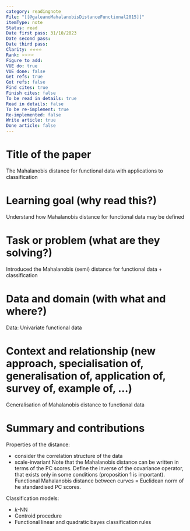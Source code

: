 ```yaml
---
category: readingnote
File: "[[@galeanoMahalanobisDistanceFunctional2015]]"
itemType: note
Status: read
Date first pass: 31/10/2023
Date second pass: 
Date third pass: 
Clarity: ⭐️⭐️⭐️⭐️
Rank: ⭐️⭐️⭐️⭐️
Figure to add: 
VUE do: true
VUE done: false
Get refs: true
Got refs: false
Find cites: true
Finish cites: false
To be read in details: true
Read in details: false
To be re-implement: true
Re-implemented: false
Write article: true
Done article: false
---
```

# Title of the paper

The Mahalanobis distance for functional data with applications to classification

# Learning goal (why read this?)

Understand how Mahalanobis distance for functional data may be defined

# Task or problem (what are they solving?)

Introduced the Mahalanobis (semi) distance for functional data + classification

# Data and domain (with what and where?)

Data: Univariate functional data

# Context and relationship (new approach, specialisation of, generalisation of, application of, survey of, example of, ...)

Generalisation of Mahalanobis distance to functional data

# Summary and contributions

Properties of the distance:
* consider the correlation structure of the data
* scale-invariant
Note that the Mahalanobis distance can be written in terms of the PC scores.
Define the inverse of the covariance operator, that exists only in some conditions (proposition 1 is important).
Functional Mahalanobis distance between curves = Euclidean norm of he standardised PC scores.

Classification models:
* $k$-NN
* Centroid procedure
* Functional linear and quadratic bayes classification rules